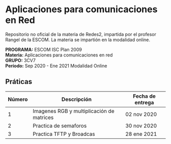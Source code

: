 # Aplicaciones para comunicaciones en Red

Repositorio no oficial de la materia de Redes2, impartida por el profesor Rangel de la ESCOM. La materia se impartión en la modalidad online. 

**PROGRAMA:** ESCOM ISC Plan 2009  
**Materia:** Aplicaciones para comunicaciones en red  
**GRUPO:** 3CV7  
**Período:** Sep 2020 - Ene 2021 Modalidad Online  

## Práticas

| Número | Descripción                               | Fecha de entrega |
|--------|-------------------------------------------|------------------|
| 1 | Imagenes RGB y multiplicación de matrices | 02 nov 2020 |
| 2 | Practica de semaforos | 30 nov 2020 |
| 3 | Practica TFTP y Broadcas | 28 ene 2021 |
